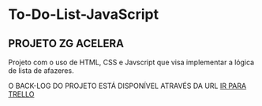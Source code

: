 # To-Do-List-JavaScript
## PROJETO ZG ACELERA
Projeto com o uso de HTML, CSS e Javscript que visa implementar a lógica 
de lista de afazeres.


O BACK-LOG DO PROJETO ESTÁ DISPONÍVEL ATRAVÉS DA URL [IR PARA TRELLO](https://trello.com/b/gqByW5hR/javascpri-todo-list)
